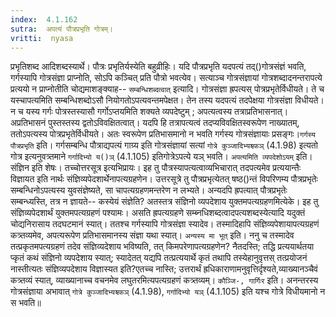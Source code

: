 ```yaml
---
index:  4.1.162
sutra:  अपत्यं पौत्रप्रभृति गोत्रम्।
vritti:  nyasa
---
```


प्रभृतिशब्द आदिशब्दस्यार्थे। पौत्रः प्रभृतिर्यस्येति बहुव्रीहिः। यदि पौत्रप्रभृति यदपत्यं तद्()गोत्रसंज्ञं भवति, गर्गस्यापि गोत्रसंज्ञा प्राप्नोति, सोऽपि कञ्चित् प्रति पौत्रो भवत्येव। सत्याञ्च गोत्रसंज्ञायां गोत्रशब्दादनन्तरापत्ये प्रत्ययो न प्राप्नोतीति चोद्यमाशङ्क्याह-- `सम्बन्धिशब्दत्वात्` इत्यादि। गोत्रसंज्ञा ह्रपत्यस् पोत्रप्रभृतेर्विधीयते। ते च यस्चापत्यमिति सम्बन्धिशब्दोऽसौ नियोगतोऽपत्यवन्तमपेक्षत। तेन तस्य यदपत्यं तदपेक्षया गोत्रसंज्ञा विधीयते। न च यस्य गर्गः पोत्रस्तस्यासौ गर्गोऽप्तयमिति शक्यते व्यपदेष्टुम् ; अपत्यत्वस्य तत्राप्रतिभासनात्। अप्रतिभासनं पुस्तस्तस्य द्वतोऽविवक्षितत्वात्। यदपि हि तत्रापत्यत्वं तदप्यविवक्षितस्वरूपेण नाख्यातम्, ततोऽपत्यस्य पोत्रप्रभृतेर्विधीयते। अतः स्वरूपेण प्रतिभासमानो न भवति गर्गस्य गोत्रसंज्ञायाः प्रसङ्गः।`गर्गस्य पौत्रप्रभृति` इति। गर्गसम्बन्धि पौत्राद्यपत्यं गाग्र्य इति गोत्रसंज्ञायां सत्यां `गोत्रे कुञ्जादिभ्यश्च्फञ्` (4.1.98) इत्यतो गोत्र इत्यनुवत्र्तमाने `गर्गादिभ्यो य()ञ्` (4.1.105) इतिगोत्रेऽपत्ये यञ् भवति। `अपत्यमिति व्यपदेशोऽयम्` इति। संज्ञिन इति शेषः। तच्चोत्तरसूत्र इत्यभिप्रायः। इह तु पौत्रस्यापत्यत्वाव्यभिचारात् तदपत्यमेव प्रत्ययान्तैः विज्ञायत इति नार्थः संज्ञिव्यपेदशार्थेनापत्यग्रहणेन। उत्तरसूत्रे तु पौत्रप्रभृत्येतत् षष्ठ()न्तं विपरिणम्य पौत्रप्रभृतेः सम्बन्धिनोऽपत्यस्य युवसंज्ञेष्यते, सा चापत्यग्रहणमन्तरेण न लभ्यते। अन्यदपि ह्रपत्यात् पौत्रप्रभृतेः सम्बन्ध्यस्ति, तत्र न ज्ञायते-- कस्येयं संज्ञेति? अतस्तत्र संज्ञिनो व्यपदेशाय युक्तमपत्यग्रहणमित्येके।
इह तु संज्ञिव्यपेदशार्थं युक्तमपत्यग्रहणं पश्यामः। असति ह्रपत्यग्रहणे सम्ब्नधिशब्दत्वादपत्यशब्दस्येत्यादि यदुक्तं चोद्यनिरासाय तदघटमानं स्यात्। ततश्च गर्गस्यापि गोत्रसंज्ञा स्यादेव। तस्मादिहापि संज्ञिव्यपेशायापत्यग्रहणं कत्र्तव्यमेव, अपत्यरूपेण प्रतिभासमानस्य संज्ञा यथा स्यात्।
`अन्यस्य मा भूत्` इति। ननु च तस्मादेव तत्प्रकृतमपत्यग्रहणं तदेव संज्ञिव्यदेशाय भविष्यति, तत् किमपरेणापत्यग्रहणेन? नैतदस्ति; तद्धि प्रत्ययार्थतया प्कृतं कथं संज्ञिनो व्यपदेशाय स्यात्; स्यादेतत् यद्यपि तत्प्रत्ययार्थे कृतं तथापि तस्येहानुवृत्तस् तत्प्रयोजनं नास्तीत्यतः संज्ञिव्यपदेशाय विज्ञास्यत इति?एतच्च नास्ति; उत्तरार्थं ह्रधिकाराणामनुवृत्तिर्दृश्यते,व्याख्यानञ्चैवं कत्र्तव्यं स्यात्, व्याख्यानाच्च वचनमेव लघुतरमित्यपत्यग्रहणं कत्र्तव्यम्। `कौञ्जि-, गार्गिःर` इति। अनन्तरस्य गोत्रसंज्ञाया अभावात् `गोत्रे कुञ्जादिभ्यश्च्फञ्` (4.1.98), `गर्गादिभ्यो यञ्` (4.1.105) इति यश्च गोत्रे विधीयमानो न स भवति॥
